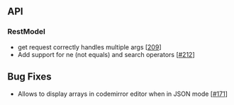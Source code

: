 ## API
### RestModel
* get request correctly handles multiple args [[209](https://github.com/quantmind/lux/pull/209)]
* Add support for ne (not equals) and search operators  [[#212](https://github.com/quantmind/lux/pull/212)]

## Bug Fixes
* Allows to display arrays in codemirror editor when in JSON mode [[#171](https://github.com/quantmind/lux/pull/171)]
